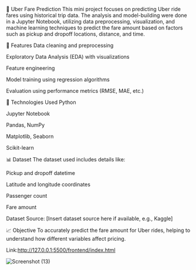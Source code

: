  🚖 Uber Fare Prediction
This mini project focuses on predicting Uber ride fares using historical trip data. The analysis and model-building were done in a Jupyter Notebook, utilizing data preprocessing, visualization, and machine learning techniques to predict the fare amount based on factors such as pickup and dropoff locations, distance, and time.

📌 Features
Data cleaning and preprocessing

Exploratory Data Analysis (EDA) with visualizations

Feature engineering

Model training using regression algorithms

Evaluation using performance metrics (RMSE, MAE, etc.)



📁 Technologies Used
Python

Jupyter Notebook

Pandas, NumPy

Matplotlib, Seaborn

Scikit-learn



📊 Dataset
The dataset used includes details like:

Pickup and dropoff datetime

Latitude and longitude coordinates

Passenger count

Fare amount

Dataset Source: [Insert dataset source here if available, e.g., Kaggle]



📈 Objective
To accurately predict the fare amount for Uber rides, helping to understand how different variables affect pricing.



Link:http://127.0.0.1:5500/frontend/index.html

![Screenshot (13)](https://github.com/user-attachments/assets/b66ac5ac-14f2-4d0f-80f8-3470ac2026e2)

